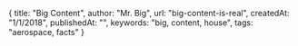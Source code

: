 {
    title: "Big Content",
    author: "Mr. Big",
    url: "big-content-is-real",
    createdAt: "1/1/2018",
    publishedAt: "",
    keywords: "big, content, house",
    tags: "aerospace, facts"
}